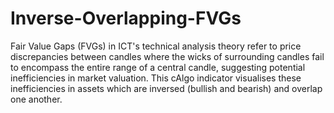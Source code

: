 # Inverse-Overlapping-FVGs
Fair Value Gaps (FVGs) in ICT's technical analysis theory refer to price discrepancies between candles where the wicks of surrounding candles fail to encompass the entire range of a central candle, suggesting potential inefficiencies in market valuation.
This cAlgo indicator visualises these inefficiencies in assets which are inversed (bullish and bearish) and overlap one another.
